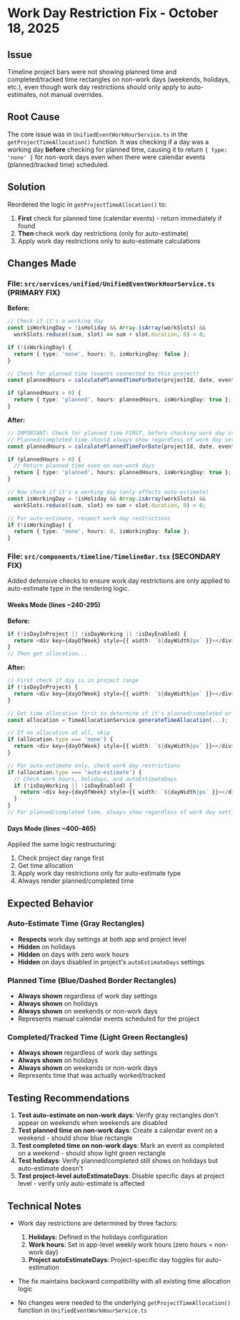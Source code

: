 # Work Day Restriction Fix - October 18, 2025

## Issue
Timeline project bars were not showing planned time and completed/tracked time rectangles on non-work days (weekends, holidays, etc.), even though work day restrictions should only apply to auto-estimates, not manual overrides.

## Root Cause
The core issue was in `UnifiedEventWorkHourService.ts` in the `getProjectTimeAllocation()` function. It was checking if a day was a working day **before** checking for planned time, causing it to return `{ type: 'none' }` for non-work days even when there were calendar events (planned/tracked time) scheduled.

## Solution
Reordered the logic in `getProjectTimeAllocation()` to:
1. **First** check for planned time (calendar events) - return immediately if found
2. **Then** check work day restrictions (only for auto-estimate)
3. Apply work day restrictions only to auto-estimate calculations

## Changes Made

### File: `src/services/unified/UnifiedEventWorkHourService.ts` (PRIMARY FIX)

**Before:**
```typescript
// Check if it's a working day
const isWorkingDay = !isHoliday && Array.isArray(workSlots) && 
  workSlots.reduce((sum, slot) => sum + slot.duration, 0) > 0;

if (!isWorkingDay) {
  return { type: 'none', hours: 0, isWorkingDay: false };
}

// Check for planned time (events connected to this project)
const plannedHours = calculatePlannedTimeForDate(projectId, date, events);

if (plannedHours > 0) {
  return { type: 'planned', hours: plannedHours, isWorkingDay: true };
}
```

**After:**
```typescript
// IMPORTANT: Check for planned time FIRST, before checking work day status
// Planned/completed time should always show regardless of work day settings
const plannedHours = calculatePlannedTimeForDate(projectId, date, events);

if (plannedHours > 0) {
  // Return planned time even on non-work days
  return { type: 'planned', hours: plannedHours, isWorkingDay: true };
}

// Now check if it's a working day (only affects auto-estimate)
const isWorkingDay = !isHoliday && Array.isArray(workSlots) && 
  workSlots.reduce((sum, slot) => sum + slot.duration, 0) > 0;

// For auto-estimate, respect work day restrictions
if (!isWorkingDay) {
  return { type: 'none', hours: 0, isWorkingDay: false };
}
```

### File: `src/components/timeline/TimelineBar.tsx` (SECONDARY FIX)

Added defensive checks to ensure work day restrictions are only applied to auto-estimate type in the rendering logic.

#### Weeks Mode (lines ~240-295)
**Before:**
```typescript
if (!isDayInProject || !isDayWorking || !isDayEnabled) {
  return <div key={dayOfWeek} style={{ width: `${dayWidth}px` }}></div>;
}
// Then get allocation...
```

**After:**
```typescript
// First check if day is in project range
if (!isDayInProject) {
  return <div key={dayOfWeek} style={{ width: `${dayWidth}px` }}></div>;
}

// Get time allocation first to determine if it's planned/completed or auto-estimate
const allocation = TimeAllocationService.generateTimeAllocation(...);

// If no allocation at all, skip
if (allocation.type === 'none') {
  return <div key={dayOfWeek} style={{ width: `${dayWidth}px` }}></div>;
}

// For auto-estimate only, check work day restrictions
if (allocation.type === 'auto-estimate') {
  // Check work hours, holidays, and autoEstimateDays
  if (!isDayWorking || !isDayEnabled) {
    return <div key={dayOfWeek} style={{ width: `${dayWidth}px` }}></div>;
  }
}
// For planned/completed time, always show regardless of work day settings
```

#### Days Mode (lines ~400-465)
Applied the same logic restructuring:
1. Check project day range first
2. Get time allocation
3. Apply work day restrictions only for auto-estimate type
4. Always render planned/completed time

## Expected Behavior

### Auto-Estimate Time (Gray Rectangles)
- **Respects** work day settings at both app and project level
- **Hidden** on holidays
- **Hidden** on days with zero work hours
- **Hidden** on days disabled in project's `autoEstimateDays` settings

### Planned Time (Blue/Dashed Border Rectangles)
- **Always shown** regardless of work day settings
- **Always shown** on holidays
- **Always shown** on weekends or non-work days
- Represents manual calendar events scheduled for the project

### Completed/Tracked Time (Light Green Rectangles)
- **Always shown** regardless of work day settings
- **Always shown** on holidays
- **Always shown** on weekends or non-work days
- Represents time that was actually worked/tracked

## Testing Recommendations

1. **Test auto-estimate on non-work days**: Verify gray rectangles don't appear on weekends when weekends are disabled
2. **Test planned time on non-work days**: Create a calendar event on a weekend - should show blue rectangle
3. **Test completed time on non-work days**: Mark an event as completed on a weekend - should show light green rectangle
4. **Test holidays**: Verify planned/completed still shows on holidays but auto-estimate doesn't
5. **Test project-level autoEstimateDays**: Disable specific days at project level - verify only auto-estimate is affected

## Technical Notes

- Work day restrictions are determined by three factors:
  1. **Holidays**: Defined in the holidays configuration
  2. **Work hours**: Set in app-level weekly work hours (zero hours = non-work day)
  3. **Project autoEstimateDays**: Project-specific day toggles for auto-estimation

- The fix maintains backward compatibility with all existing time allocation logic
- No changes were needed to the underlying `getProjectTimeAllocation()` function in `UnifiedEventWorkHourService.ts`
